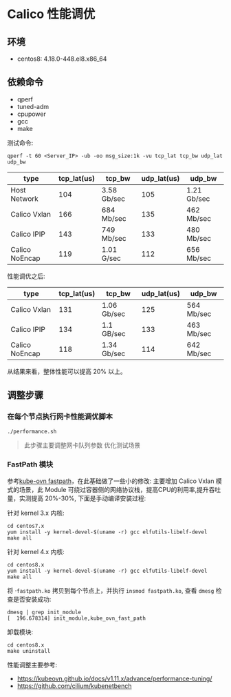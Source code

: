 # Calico 性能调优

## 环境

- centos8: 4.18.0-448.el8.x86_64

## 依赖命令

- qperf
- tuned-adm
- cpupower
- gcc
- make

测试命令:

```shell
qperf -t 60 <Server_IP> -ub -oo msg_size:1k -vu tcp_lat tcp_bw udp_lat udp_bw
```

| type | tcp_lat(us) | tcp_bw | udp_lat(us) | udp_bw |
| --- | --- | --- | --- | --- |
| Host Network | 104 | 3.58 Gb/sec | 105 | 1.21 Gb/sec |
| Calico Vxlan | 166 | 684 Mb/sec | 135 | 462 Mb/sec |
| Calico IPIP  | 143 | 749 Mb/sec  | 133 | 480 Mb/sec |
| Calico NoEncap | 119 | 1.01 G/sec | 112 | 656 Mb/sec |

性能调优之后:

| type | tcp_lat(us) | tcp_bw | udp_lat(us) | udp_bw |
| --- | --- | --- | --- | --- |
| Calico Vxlan | 131 | 1.06 Gb/sec | 125 | 564 Mb/sec |
| Calico IPIP  | 134 | 1.1 GB/sec | 133 | 463 Mb/sec |
| Calico NoEncap | 118 | 1.34 Gb/sec | 114 | 642 Mb/sec |

从结果来看，整体性能可以提高 20% 以上。

## 调整步骤

### 在每个节点执行网卡性能调优脚本

```shell
./performance.sh
```

> 此步骤主要调整网卡队列参数
> 优化测试场景

### FastPath 模块

参考[kube-ovn fastpath](https://kubeovn.github.io/docs/v1.11.x/advance/fastpath/)，在此基础做了一些小的修改: 主要增加 Calico Vxlan 模式的场景，此 Module 
可绕过容器侧的网络协议栈，提高CPU的利用率,提升吞吐量，实测提高 20%-30%, 下面是手动编译安装过程:

针对 kernel 3.x 内核:

```shell
cd centos7.x
yum install -y kernel-devel-$(uname -r) gcc elfutils-libelf-devel
make all
```

针对 kernel 4.x 内核:

```shell
cd centos8.x
yum install -y kernel-devel-$(uname -r) gcc elfutils-libelf-devel
make all
```

将 ·`fastpath.ko` 拷贝到每个节点上，并执行 `insmod fastpath.ko`, 查看 `dmesg` 检查是否安装成功:

```shell
dmesg | grep init_module
[  196.678314] init_module,kube_ovn_fast_path
```

卸载模块:

```shell
cd centos8.x
make uninstall
```

性能调整主要参考:

- https://kubeovn.github.io/docs/v1.11.x/advance/performance-tuning/
- https://github.com/cilium/kubenetbench